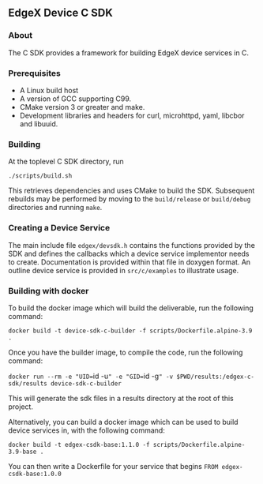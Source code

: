 ## EdgeX Device C SDK

### About

The C SDK provides a framework for building EdgeX device services in C.

### Prerequisites

* A Linux build host
* A version of GCC supporting C99.
* CMake version 3 or greater and make.
* Development libraries and headers for curl, microhttpd, yaml, libcbor and libuuid.

### Building

At the toplevel C SDK directory, run
```
./scripts/build.sh
```
This retrieves dependencies and uses CMake to build the SDK. Subsequent
rebuilds may be performed by moving to the ```build/release``` or
```build/debug``` directories and running ```make```.

### Creating a Device Service

The main include file ```edgex/devsdk.h``` contains the functions provided by
the SDK and defines the callbacks which a device service implementor needs to
create. Documentation is provided within that file in doxygen format.
An outline device service is provided in ```src/c/examples``` to illustrate
usage.

### Building with docker

To build the docker image which will build the deliverable, run the following command:

`docker build -t device-sdk-c-builder -f scripts/Dockerfile.alpine-3.9 .`

Once you have the builder image, to compile the code, run the following command:

`docker run --rm -e "UID=`id -u`" -e "GID=`id -g`" -v $PWD/results:/edgex-c-sdk/results device-sdk-c-builder`

This will generate the sdk files in a results directory at the root of this project.

Alternatively, you can build a docker image which can be used to build device services in, with the following command:

`docker build -t edgex-csdk-base:1.1.0 -f scripts/Dockerfile.alpine-3.9-base .`

You can then write a Dockerfile for your service that begins `FROM edgex-csdk-base:1.0.0`
